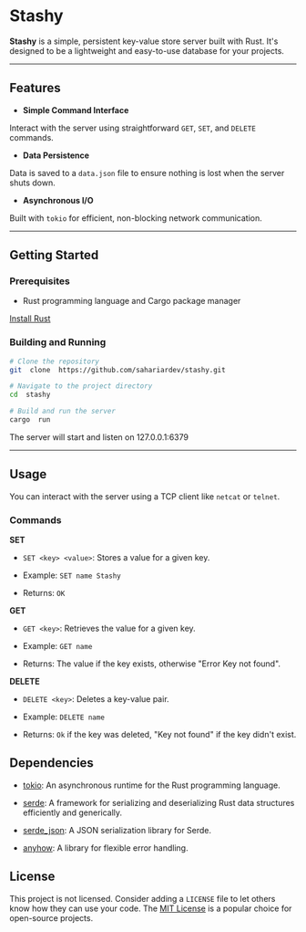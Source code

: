 # Stashy

  

**Stashy** is a simple, persistent key-value store server built with Rust. It's designed to be a lightweight and easy-to-use database for your projects.

  

---

  

## Features

  

-  **Simple Command Interface**

Interact with the server using straightforward `GET`, `SET`, and `DELETE` commands.

  

-  **Data Persistence**

Data is saved to a `data.json` file to ensure nothing is lost when the server shuts down.

  

-  **Asynchronous I/O**

Built with `tokio` for efficient, non-blocking network communication.

  

---

  

## Getting Started

  

### Prerequisites

  

- Rust programming language and Cargo package manager

[Install Rust](https://www.rust-lang.org/tools/install)

  

### Building and Running

  

```bash
# Clone the repository
git  clone  https://github.com/sahariardev/stashy.git 

# Navigate to the project directory
cd  stashy

# Build and run the server
cargo  run
```

The server will start and listen on 127.0.0.1:6379

---
## Usage

  

You can interact with the server using a TCP client like `netcat` or `telnet`.

  

### Commands

**SET**

-   `SET <key> <value>`: Stores a value for a given key.
    
-   Example: `SET name Stashy`
    
-   Returns: `OK`

   **GET**
    
 -   `GET <key>`: Retrieves the value for a given key.
        
 -   Example: `GET name`
        
 -   Returns: The value if the key exists, otherwise "Error Key not found".
        
**DELETE**
    
  -   `DELETE <key>`: Deletes a key-value pair.
        
  -   Example: `DELETE name`
        
  -   Returns: `Ok` if the key was deleted, "Key not found" if the key didn't exist.

## Dependencies

-   [tokio](https://tokio.rs/): An asynchronous runtime for the Rust programming language.
    
-   [serde](https://serde.rs/): A framework for serializing and deserializing Rust data structures efficiently and generically.
    
-   [serde_json](https://github.com/serde-rs/json): A JSON serialization library for Serde.
    
-   [anyhow](https://github.com/dtolnay/anyhow): A library for flexible error handling.

## License

This project is not licensed. Consider adding a `LICENSE` file to let others know how they can use your code. The [MIT License](https://opensource.org/licenses/MIT) is a popular choice for open-source projects.